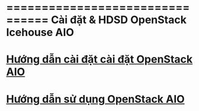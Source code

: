 ================================
Cài đặt & HDSD OpenStack Icehouse AIO
================================


[Hướng dẫn cài đặt cài đặt OpenStack AIO](hd-caidat-openstack-icehouse-aio.rst)
=========================================


[Hướng dẫn sử dụng OpenStack AIO](hd-sudung-openstack-icehouse-aio.rst)
=========================================

